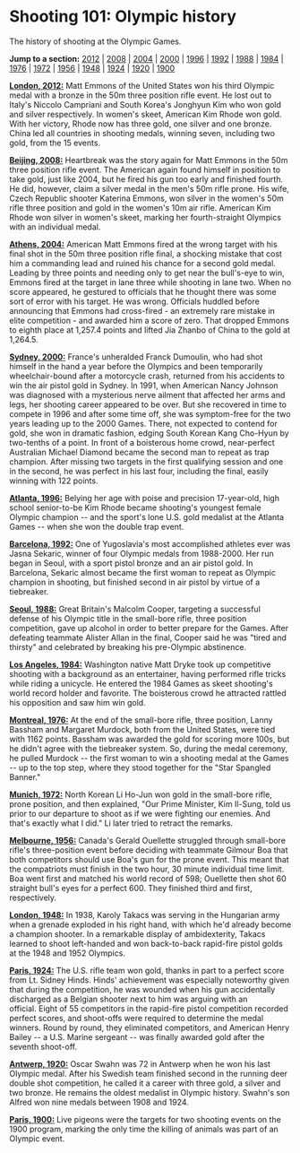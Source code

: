 Shooting 101: Olympic history
=============================

The history of shooting at the Olympic Games.

**Jump to a section:** [2012](#2012) | [2008](#2008) | [2004](#2004) | [2000](#2000) | [1996](#1996) | [1992](#1992) | [1988](#1988) | [1984](#1984) | [1976](#1976) | [1972](#1972) | [1956](#1956) | [1948](#1948) | [1924](#1924) | [1920](#1920) | [1900](#1900)

**<a href="" id="2012">London, 2012:</a>** Matt Emmons of the United States won his third Olympic medal with a bronze in the 50m three position rifle event. He lost out to Italy's Niccolo Campriani and South Korea's Jonghyun Kim who won gold and silver respectively. In women's skeet, American Kim Rhode won gold. With her victory, Rhode now has three gold, one silver and one bronze. China led all countries in shooting medals, winning seven, including two gold, from the 15 events.

**<a href="" id="2008">Beijing, 2008:</a>** Heartbreak was the story again for Matt Emmons in the 50m three position rifle event. The American again found himself in position to take gold, just like 2004, but he fired his gun too early and finished fourth. He did, however, claim a silver medal in the men's 50m rifle prone. His wife, Czech Republic shooter Katerina Emmons, won silver in the women's 50m rifle three position and gold in the women's 10m air rifle. American Kim Rhode won silver in women's skeet, marking her fourth-straight Olympics with an individual medal.

**<a href="" id="2004">Athens, 2004:</a>** American Matt Emmons fired at the wrong target with his final shot in the 50m three position rifle final, a shocking mistake that cost him a commanding lead and ruined his chance for a second gold medal. Leading by three points and needing only to get near the bull's-eye to win, Emmons fired at the target in lane three while shooting in lane two. When no score appeared, he gestured to officials that he thought there was some sort of error with his target. He was wrong. Officials huddled before announcing that Emmons had cross-fired - an extremely rare mistake in elite competition - and awarded him a score of zero. That dropped Emmons to eighth place at 1,257.4 points and lifted Jia Zhanbo of China to the gold at 1,264.5.

**<a href="" id="2000">Sydney, 2000:</a>** France's unheralded Franck Dumoulin, who had shot himself in the hand a year before the Olympics and been temporarily wheelchair-bound after a motorcycle crash, returned from his accidents to win the air pistol gold in Sydney. In 1991, when American Nancy Johnson was diagnosed with a mysterious nerve ailment that affected her arms and legs, her shooting career appeared to be over. But she recovered in time to compete in 1996 and after some time off, she was symptom-free for the two years leading up to the 2000 Games. There, not expected to contend for gold, she won in dramatic fashion, edging South Korean Kang Cho-Hyun by two-tenths of a point. In front of a boisterous home crowd, near-perfect Australian Michael Diamond became the second man to repeat as trap champion. After missing two targets in the first qualifying session and one in the second, he was perfect in his last four, including the final, easily winning with 122 points.

**<a href="" id="1996">Atlanta, 1996:</a>** Belying her age with poise and precision 17-year-old, high school senior-to-be Kim Rhode became shooting's youngest female Olympic champion -- and the sport's lone U.S. gold medalist at the Atlanta Games -- when she won the double trap event.

**<a href="" id="1992">Barcelona, 1992:</a>** One of Yugoslavia's most accomplished athletes ever was Jasna Sekaric, winner of four Olympic medals from 1988-2000. Her run began in Seoul, with a sport pistol bronze and an air pistol gold. In Barcelona, Sekaric almost became the first woman to repeat as Olympic champion in shooting, but finished second in air pistol by virtue of a tiebreaker.

**<a href="" id="1988">Seoul, 1988:</a>** Great Britain's Malcolm Cooper, targeting a successful defense of his Olympic title in the small-bore rifle, three position competition, gave up alcohol in order to better prepare for the Games. After defeating teammate Alister Allan in the final, Cooper said he was "tired and thirsty" and celebrated by breaking his pre-Olympic abstinence.

**<a href="" id="1984">Los Angeles, 1984:</a>** Washington native Matt Dryke took up competitive shooting with a background as an entertainer, having performed rifle tricks while riding a unicycle. He entered the 1984 Games as skeet shooting's world record holder and favorite. The boisterous crowd he attracted rattled his opposition and saw him win gold.

**<a href="" id="1976">Montreal, 1976:</a>** At the end of the small-bore rifle, three position, Lanny Bassham and Margaret Murdock, both from the United States, were tied with 1162 points. Bassham was awarded the gold for scoring more 100s, but he didn't agree with the tiebreaker system. So, during the medal ceremony, he pulled Murdock -- the first woman to win a shooting medal at the Games -- up to the top step, where they stood together for the "Star Spangled Banner."

**<a href="" id="1972">Munich, 1972:</a>** North Korean Li Ho-Jun won gold in the small-bore rifle, prone position, and then explained, "Our Prime Minister, Kim Il-Sung, told us prior to our departure to shoot as if we were fighting our enemies. And that's exactly what I did." Li later tried to retract the remarks.

**<a href="" id="1956">Melbourne, 1956:</a>** Canada's Gerald Ouellette struggled through small-bore rifle's three-position event before deciding with teammate Gilmour Boa that both competitors should use Boa's gun for the prone event. This meant that the compatriots must finish in the two hour, 30 minute individual time limit. Boa went first and matched his world record of 598; Ouellette then shot 60 straight bull's eyes for a perfect 600. They finished third and first, respectively.

**<a href="" id="1948">London, 1948:</a>** In 1938, Karoly Takacs was serving in the Hungarian army when a grenade exploded in his right hand, with which he'd already become a champion shooter. In a remarkable display of ambidexterity, Takacs learned to shoot left-handed and won back-to-back rapid-fire pistol golds at the 1948 and 1952 Olympics.

**<a href="" id="1924">Paris, 1924:</a>** The U.S. rifle team won gold, thanks in part to a perfect score from Lt. Sidney Hinds. Hinds' achievement was especially noteworthy given that during the competition, he was wounded when his gun accidentally discharged as a Belgian shooter next to him was arguing with an official. Eight of 55 competitors in the rapid-fire pistol competition recorded perfect scores, and shoot-offs were required to determine the medal winners. Round by round, they eliminated competitors, and American Henry Bailey -- a U.S. Marine sergeant -- was finally awarded gold after the seventh shoot-off.

**<a href="" id="1920">Antwerp, 1920:</a>** Oscar Swahn was 72 in Antwerp when he won his last Olympic medal. After his Swedish team finished second in the running deer double shot competition, he called it a career with three gold, a silver and two bronze. He remains the oldest medalist in Olympic history. Swahn's son Alfred won nine medals between 1908 and 1924.

**<a href="" id="1900">Paris, 1900:</a>** Live pigeons were the targets for two shooting events on the 1900 program, marking the only time the killing of animals was part of an Olympic event.


